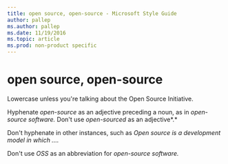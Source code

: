 ```yaml
---
title: open source, open-source - Microsoft Style Guide
author: pallep
ms.author: pallep
ms.date: 11/19/2016
ms.topic: article
ms.prod: non-product specific
---
```


# open source, open-source

Lowercase unless you're talking about the Open Source Initiative. 

Hyphenate *open-source* as an adjective preceding a noun, as in *open-source software.* Don't use *open-sourced* as an adjective*.*

Don't hyphenate in other instances, such as *Open source is a development model in which ....*

Don't use *OSS* as an abbreviation for *open-source software.*
